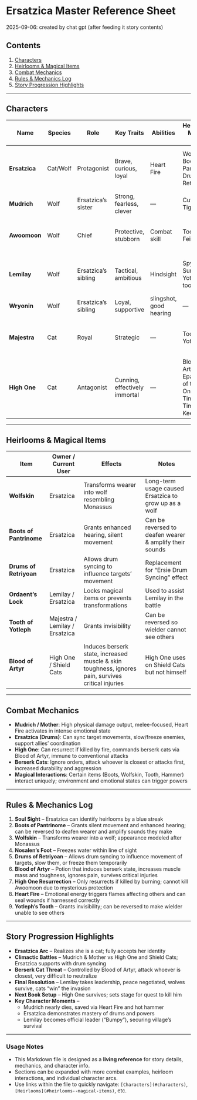 # Ersatzica Master Reference Sheet

2025-09-06: created by chat gpt (after feeding it story contents)

## Contents
1. [Characters](#characters)
2. [Heirlooms & Magical Items](#heirlooms--magical-items)
3. [Combat Mechanics](#combat-mechanics)
4. [Rules & Mechanics Log](#rules--mechanics-log)
5. [Story Progression Highlights](#story-progression-highlights)

---

## Characters <a name="characters"></a>

| Name        | Species       | Role                  | Key Traits                 | Abilities                                  | Heirlooms / Magical Items                       | Notes |
|------------|--------------|----------------------|---------------------------|--------------------------------------------|-------------------------------------------------|-------|
| **Ersatzica** | Cat/Wolf    | Protagonist           | Brave, curious, loyal     | Heart Fire                                  | Wolfskin, Boots of Pantrinome, Drums of Retriyoan | Born a cat, grew up as a wolf, resolves to accept cat identity |
| **Mudrich** | Wolf         | Ersatzica’s sister    | Strong, fearless, clever |     —                            |                                                 Cuffs of Tigrin |— |
| **Awoomoon** | Wolf | Chief               | Protective, stubborn      | Combat skill               | Tooth of Feistiven                                               | Chief of Bridge Town, the Wolf Village |
| **Lemilay** | Wolf         | Ersatzica’s sibling  | Tactical, ambitious       | Hindsight                                           | Spyglass of Sureye, Yotleph’s tooth | Becomes leader (“Bumpy”), negotiates peace |
| **Wryonin** | Wolf         | Ersatzica’s sibling  | Loyal, supportive         | slingshot, good hearing                               | —                                               | Assists in battles |
| **Majestra** | Cat          | Royal                | Strategic          | —                                           | Tooth of Yotleph                               | Guides Lemilay, becomes assistant leader |
| **High One** | Cat          | Antagonist           | Cunning, effectively immortal | —                                           | Blood of Artyr, Epaulette of the High One, Tinsel's Time Keeper      | King of the High Tower, the Cat Kingdom |


---

## Heirlooms & Magical Items <a name="heirlooms--magical-items"></a>

| Item | Owner / Current User | Effects | Notes |
|------|--------------------|---------|-------|
| **Wolfskin** | Ersatzica | Transforms wearer into wolf resembling Monassus | Long-term usage caused Ersatzica to grow up as a wolf |
| **Boots of Pantrinome** | Ersatzica | Grants enhanced hearing, silent movement | Can be reversed to deafen wearer & amplify their sounds |
| **Drums of Retriyoan** | Ersatzica | Allows drum syncing to influence targets’ movement | Replacement for “Ersie Drum Syncing” effect |
| **Ordaent’s Lock** | Lemilay / Ersatzica | Locks magical items or prevents transformations | Used to assist Lemilay in the battle |
| **Tooth of Yotleph** | Majestra / Lemilay / Ersatzica | Grants invisibility | Can be reversed so wielder cannot see others |
| **Blood of Artyr** | High One / Shield Cats | Induces berserk state, increased muscle & skin toughness, ignores pain, survives critical injuries | High One uses on Shield Cats but not himself |


---

## Combat Mechanics <a name="combat-mechanics"></a>

- **Mudrich / Mother**: High physical damage output, melee-focused, Heart Fire activates in intense emotional state  
- **Ersatzica (Drums)**: Can sync target movements, slow/freeze enemies, support allies’ coordination  
- **High One**: Can resurrect if killed by fire, commands berserk cats via Blood of Artyr, immune to conventional attacks  
- **Berserk Cats**: Ignore orders, attack whoever is closest or attacks first, increased durability and aggression  
- **Magical Interactions**: Certain items (Boots, Wolfskin, Tooth, Hammer) interact uniquely; environment and emotional states can trigger powers  

---

## Rules & Mechanics Log <a name="rules--mechanics-log"></a>

1. **Soul Sight** – Ersatzica can identify heirlooms by a blue streak  
2. **Boots of Pantrinome** – Grants silent movement and enhanced hearing; can be reversed to deafen wearer and amplify sounds they make  
3. **Wolfskin** – Transforms wearer into a wolf; appearance modeled after Monassus  
4. **Nosalen’s Foot** – Freezes water within line of sight  
5. **Drums of Retriyoan** – Allows drum syncing to influence movement of targets, slow them, or freeze them temporarily  
6. **Blood of Artyr** – Potion that induces berserk state, increases muscle mass and toughness, ignores pain, survives critical injuries  
7. **High One Resurrection** – Only resurrects if killed by burning; cannot kill Awoomoon due to mysterious protection  
8. **Heart Fire** – Emotional energy triggers flames affecting others and can seal wounds if harnessed correctly  
9. **Yotleph’s Tooth** – Grants invisibility; can be reversed to make wielder unable to see others  

---

## Story Progression Highlights <a name="story-progression-highlights"></a>

- **Ersatzica Arc** – Realizes she is a cat; fully accepts her identity  
- **Climactic Battles** – Mudrich & Mother vs High One and Shield Cats; Ersatzica supports with drum syncing  
- **Berserk Cat Threat** – Controlled by Blood of Artyr, attack whoever is closest, very difficult to neutralize  
- **Final Resolution** – Lemilay takes leadership, peace negotiated, wolves survive, cats “win” the invasion  
- **Next Book Setup** – High One survives; sets stage for quest to kill him  
- **Key Character Moments** –  
  - Mudrich nearly dies, saved via Heart Fire and hot hammer  
  - Ersatzica demonstrates mastery of drums and powers  
  - Lemilay becomes official leader (“Bumpy”), securing village’s survival  

---

### Usage Notes

- This Markdown file is designed as a **living reference** for story details, mechanics, and character info.  
- Sections can be expanded with more combat examples, heirloom interactions, and individual character arcs.  
- Use links within the file to quickly navigate: `[Characters](#characters)`, `[Heirlooms](#heirlooms--magical-items)`, etc.

